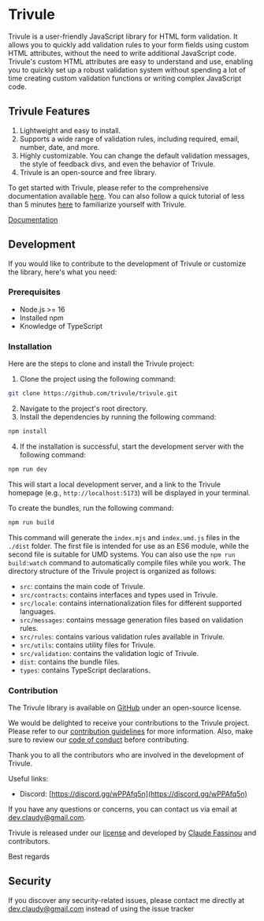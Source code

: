 # Trivule
Trivule is a user-friendly JavaScript library for HTML form validation. It allows you to quickly add validation rules to your form fields using custom HTML attributes, without the need to write additional JavaScript code. Trivule's custom HTML attributes are easy to understand and use, enabling you to quickly set up a robust validation system without spending a lot of time creating custom validation functions or writing complex JavaScript code.

## Trivule Features

1. Lightweight and easy to install.
2. Supports a wide range of validation rules, including required, email, number, date, and more.
3. Highly customizable. You can change the default validation messages, the style of feedback divs, and even the behavior of Trivule.
4. Trivule is an open-source and free library.


To get started with Trivule, please refer to the comprehensive documentation available [here](https://trivule.vercel.app/). You can also follow a quick tutorial of less than 5 minutes [here](https://trivule.vercel.app/docs/tutorial) to familiarize yourself with Trivule.

[Documentation](https://trivule.vercel.app)

## Development
If you would like to contribute to the development of Trivule or customize the library, here's what you need:

### Prerequisites

- Node.js >= 16
- Installed npm
- Knowledge of TypeScript

### Installation

Here are the steps to clone and install the Trivule project:

1. Clone the project using the following command:
```bash
git clone https://github.com/trivule/trivule.git
```
2. Navigate to the project's root directory.
3. Install the dependencies by running the following command:
```bash
npm install
```
4. If the installation is successful, start the development server with the following command:
```bash
npm run dev
```
This will start a local development server, and a link to the Trivule homepage (e.g., `http://localhost:5173`) will be displayed in your terminal.

To create the bundles, run the following command:
```bash
npm run build
```
This command will generate the `index.mjs` and `index.umd.js` files in the `./dist` folder. The first file is intended for use as an ES6 module, while the second file is suitable for UMD systems.
You can also use the `npm run build:watch` command to automatically compile files while you work.
The directory structure of the Trivule project is organized as follows:
- `src`: contains the main code of Trivule.
- `src/contracts`: contains interfaces and types used in Trivule.
- `src/locale`: contains internationalization files for different supported languages.
- `src/messages`: contains message generation files based on validation rules.
- `src/rules`: contains various validation rules available in Trivule.
- `src/utils`: contains utility files for Trivule.
- `src/validation`: contains the validation logic of Trivule.
- `dist`: contains the bundle files.
- `types`: contains TypeScript declarations.

### Contribution

The Trivule library is available on [GitHub](https://github.com/trivule/trivule) under an open-source license.

We would be delighted to receive your contributions to the Trivule project. Please refer to our [contribution guidelines](https://trivule.vercel.app/docs/contribution) for more information. Also, make sure to review our [code of conduct](https://trivule.vercel.app/docs/contribution#code-de-conduite) before contributing.

Thank you to all the contributors who are involved in the development of Trivule.

Useful links:
- Discord: [https://discord.gg/wPPAfq5n](https://discord.gg/wPPAfq5n) 

If you have any questions or concerns, you can contact us via email at dev.claudy@gmail.com.



Trivule is released under our [license](https://trivule.vercel.app/docs/license) and developed by [Claude Fassinou](https://github.com/Claudye) and contributors.

Best regards

## Security

If you discover any security-related issues, please contact me directly at dev.claudy@gmail.com instead of using the issue tracker